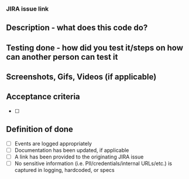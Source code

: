 ### JIRA issue link


## Description - what does this code do?


## Testing done - how did you test it/steps on how can another person can test it 


## Screenshots, Gifs, Videos (if applicable)


## Acceptance criteria
- [ ]

## Definition of done
- [ ] Events are logged appropriately
- [ ] Documentation has been updated, if applicable
- [ ] A link has been provided to the originating JIRA issue
- [ ] No sensitive information (i.e. PII/credentials/internal URLs/etc.) is captured in logging, hardcoded, or specs